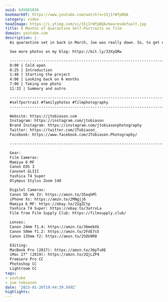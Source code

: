 ```yaml
---
uuid: 645601036
bookmarkOf: https://www.youtube.com/watch?v=15jIrWfpBQA
category: video
headImage: https://i.ytimg.com/vi/15jIrWfpBQA/maxresdefault.jpg
title: 6 Months of Quarantine Self-Portraits on film
domain: youtube.com
description: |-
  As quarantine set in back in March, Joe was really down. So, to get out of the funk, he started a daily self-portrait project with his daughter, Lena. He originally thought it would only be a few weeks, but that has now morphed into a 6 months with no end in sight. He takes a few minutes to look back on the project and then documents making one day's photo.

  See more photos on my blog: https://bit.ly/33XyQRw

  -------------------------------------------------------------------------------------------
  0:00 | Cold open
  0:25 | Introduction
  1:48 | Starting the project
  4:06 | Looking back on 6 months
  7:00 | Taking one photo
  11:32 | Summary and outro

  -------------------------------------------------------------------------------------------
  #selfportrait #familyphotos #filmphotography
  -------------------------------------------------------------------------------------------

  Website: https://jtobiason.com
  Instagram: https://instagram.com/jtobiason
  Brand Instagram: https://instagram.com/jtobiasonphotography
  Twitter: https://twitter.com/JTobiason_
  Facebook: https://www.facebook.com/JTobiason.Photography/

  -------------------------------------------------------------------------------------------

  Gear:
  Film Cameras:
  Mamiya 6 MF
  Canon EOS 3
  Canonet GLIII
  Yashica T4 Super
  Olympus Stylus Zoom 140

  Digital Cameras:
  Canon 5D mk IV: https://amzn.to/35eqkMl
  iPhone Xs: https://amzn.to/2MNgjj6
  Mamiya 6 MF: https://ebay.to/2IgZCtp
  Yashica T4 Super: https://ebay.to/3atrvLa
  Film from Film Supply Club: https://filmsupply.club/

  Lenses:
  Canon 24mm f1.4: https://amzn.to/36mebXk
  Canon 50mm f1.2: https://amzn.to/2FdE7s5
  Canon 135mm f2: https://amzn.to/2SOU9R8

  Editing:
  MacBook Pro (2017): https://amzn.to/36pTv0E
  iMac 27" (2019): https://amzn.to/2QjLZP4
  Premiere Pro CC
  Photoshop CC
  Lightroom CC
tags:
- youtube
- joe tobiason
date: '2023-01-26T19:44:39.569Z'
highlights:
---
```



